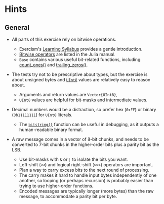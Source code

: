 # Hints

## General

- All parts of this exercise rely on bitwise operations.
  - Exercism's [Learning Syllabus][concept-bitwise-operations] provides a gentle introduction.
  - [Bitwise operators][ref-bitwise-operators] are listed in the Julia manual.
  - `Base` contains various useful bit-related functions, including [count_ones()][count_ones] and [trailing_zeros()][trailing_zeros].
- The tests try not to be prescriptive about types, but the exercise is about unsigned bytes and [`UInt8`][uint8] values are relatively easy to reason about.
  - Arguments and return values are `Vector{UInt8}`,
  - `UInt8` values are helpful for bit-masks and intermediate values.
- Decimal numbers would be a distraction, so prefer hex (`0xFF`) or binary (`0b11111111`) for `UInt8` literals.
  - The [`bitstring()`][bitstring] function can be useful in debugging, as it outputs a human-readable binary format.
- A raw message comes in a vector of 8-bit chunks, and needs to be converted to 7-bit chunks in the higher-order bits plus a parity bit as the LSB.
  - Use bit-masks with `&` or `|` to isolate the bits you want.
  - Left-shift (`<<`) and logical right-shift (`>>>`) operators are important.
  - Plan a way to carry excess bits to the next round of processing.
  - The carry makes it hard to handle input bytes independently of one another, so looping (or perhaps recursion) is probably easier than trying to use higher-order functions.
  - Encoded messages are typically longer (more bytes) than the raw message, to accommodate a parity bit per byte.


  [concept-bitwise-operations]: https://exercism.org/tracks/julia/concepts/bitwise-operations
  [ref-bitwise-operators]: https://docs.julialang.org/en/v1/manual/mathematical-operations/#Bitwise-Operators
  [count_ones]: https://docs.julialang.org/en/v1/base/numbers/#Base.count_ones
  [trailing_zeros]: https://docs.julialang.org/en/v1/base/numbers/#Base.trailing_zeros
  [uint8]: https://docs.julialang.org/en/v1/base/numbers/#Core.UInt8
  [bitstring]: https://docs.julialang.org/en/v1/base/numbers/#Base.bitstring
